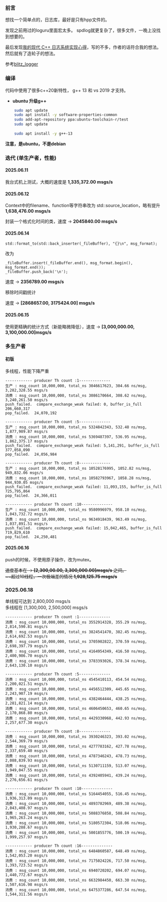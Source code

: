 
### 前言

想找一个简单点的，日志库，最好是只有hpp文件的。  

发现之前用过的loguru里面宏太多。
spdlog就更复杂了，很多文件，一晚上没找到想要的。

最后发现[我的现代 C++ 日志系统实现心得](https://zhuanlan.zhihu.com/p/7580825580)，写的不多，作者的话符合我的想法。  
然后就有了造轮子的想法。

参考[blitz_logger](https://github.com/Pp3ng/blitz_logger )


### 编译

代码中使用了很多c++20新特性，    g++ 13 和 vs 2019 才支持。

+ **ubuntu 升级g++**

```bash
    sudo apt update
    sudo apt install -y software-properties-common
    sudo add-apt-repository ppa:ubuntu-toolchain-r/test
    sudo apt update
    
    sudo apt install -y g++-13
```

**注意，是ubuntu，不是debian**

### 迭代 (单生产者，性能)

#### 2025.06.11

  我台式机上测试，大概的速度是 **1,335,372.00 msgs/s**

#### 2025.06.12

  Context中的filename、function等字符串改为 std::source_location，略有提升
  **1,638,476.00 msgs/s**

  封装一个格式化时间的类，速度 -> **2045840.00 msgs/s**

#### 2025.06.14

```
std::format_to(std::back_inserter(_fileBuffer), "{}\n", msg_format); 
```

 改为

```
_fileBuffer.insert(_fileBuffer.end(), msg_format.begin(), msg_format.end());
_fileBuffer.push_back('\n');
```

  速度 -> **2356789.00 msgs/s**

移除时间戳统计

  速度 -> **[2868657.00, 3175424.00] msgs/s**

#### 2025.06.15

使用更精确的统计方式（新能略微降低），速度 -> **[3,000,000.00,  3,100,000.00]msgs/s**  

### 多生产者

#### 初版

  多线程，性能下降严重

```
------------ producer Th count :1--------------
生产 : msg_count 10,000,000, total_ns 3046617623, 304.66 ns/msg, 3,282,328.55 msgs/s
消费 : msg_count 10,000,000, total_ns 3086170664, 308.62 ns/msg, 3,240,261.50 msgs/s
push_failed.  compare_exchange_weak failed: 0, buffer_is_full 206,660,317
pop_failed.  24,070,192

------------ producer Th count :5--------------
生产 : msg_count 10,000,000, total_ns 5324842343, 532.48 ns/msg, 1,877,989.87 msgs/s
消费 : msg_count 10,000,000, total_ns 5369487397, 536.95 ns/msg, 1,862,375.17 msgs/s
push_failed.  compare_exchange_weak failed: 5,141,291, buffer_is_full 377,058,090
pop_failed.  24,056,984

------------ producer Th count :8--------------
生产 : msg_count 10,000,000, total_ns 10528176995, 1052.82 ns/msg, 949,832.06 msgs/s
消费 : msg_count 10,000,000, total_ns 10582793967, 1058.28 ns/msg, 944,930.05 msgs/s
push_failed.  compare_exchange_weak failed: 11,093,155, buffer_is_full 725,795,864
pop_failed.  24,366,011

------------ producer Th count :10--------------
生产 : msg_count 10,000,000, total_ns 9580996979, 958.10 ns/msg, 1,043,732.72 msgs/s
消费 : msg_count 10,000,000, total_ns 9634918439, 963.49 ns/msg, 1,037,891.51 msgs/s
push_failed.  compare_exchange_weak failed: 15,042,465, buffer_is_full 719,829,610
pop_failed.  24,250,481
```

#### 2025.06.16

  push的时候，不使用原子操作，改为mutex。  

  <del>速度基本在 -> **[2,300,00.00,  3,300,000.00]msgs/s** 之间。</del>   
  <del>~~超过10线程，一次极端差的情况 **1,928,125.75 msgs/s**</del>

### 2025.06.18

  单线程可达到 2,800,000 msgs/s  
  多线程在 [1,300,000, 2,500,000] msgs/s

```
------------ producer Th count :1--------------
消费 : msg_count 10,000,000, total_ns 3552914328, 355.29 ns/msg, 2,814,590.81 msgs/s
消费 : msg_count 10,000,000, total_ns 3824541470, 382.45 ns/msg, 2,614,692.53 msgs/s
消费 : msg_count 10,000,000, total_ns 3705902822, 370.59 ns/msg, 2,698,397.79 msgs/s
消费 : msg_count 10,000,000, total_ns 4164954349, 416.50 ns/msg, 2,400,986.70 msgs/s
消费 : msg_count 10,000,000, total_ns 3783393026, 378.34 ns/msg, 2,643,130.10 msgs/s

------------ producer Th count :5--------------
消费 : msg_count 10,000,000, total_ns 4545410113, 454.54 ns/msg, 2,200,021.51 msgs/s
消费 : msg_count 10,000,000, total_ns 4456512309, 445.65 ns/msg, 2,243,907.19 msgs/s
消费 : msg_count 10,000,000, total_ns 4382464444, 438.25 ns/msg, 2,281,821.14 msgs/s
消费 : msg_count 10,000,000, total_ns 4606450653, 460.65 ns/msg, 2,170,868.80 msgs/s
消费 : msg_count 10,000,000, total_ns 4429330968, 442.93 ns/msg, 2,257,677.30 msgs/s

------------ producer Th count :8--------------
消费 : msg_count 10,000,000, total_ns 3930246323, 393.02 ns/msg, 2,544,369.79 msgs/s
消费 : msg_count 10,000,000, total_ns 4277783162, 427.78 ns/msg, 2,337,659.40 msgs/s
消费 : msg_count 10,000,000, total_ns 4787346243, 478.73 ns/msg, 2,088,839.93 msgs/s
消费 : msg_count 10,000,000, total_ns 5130711159, 513.07 ns/msg, 1,949,047.55 msgs/s
消费 : msg_count 10,000,000, total_ns 4392405941, 439.24 ns/msg, 2,276,656.61 msgs/s

------------ producer Th count :10--------------
消费 : msg_count 10,000,000, total_ns 5164454055, 516.45 ns/msg, 1,936,313.09 msgs/s
消费 : msg_count 10,000,000, total_ns 4893782969, 489.38 ns/msg, 2,043,408.97 msgs/s
消费 : msg_count 10,000,000, total_ns 5088376858, 508.84 ns/msg, 1,965,263.24 msgs/s
消费 : msg_count 10,000,000, total_ns 5180572304, 518.06 ns/msg, 1,930,288.67 msgs/s
消费 : msg_count 10,000,000, total_ns 5001855776, 500.19 ns/msg, 1,999,257.97 msgs/s

------------ producer Th count :16--------------
消费 : msg_count 10,000,000, total_ns 6484860587, 648.49 ns/msg, 1,542,053.20 msgs/s
消费 : msg_count 10,000,000, total_ns 7175024226, 717.50 ns/msg, 1,393,723.52 msgs/s
消费 : msg_count 10,000,000, total_ns 6940720202, 694.07 ns/msg, 1,440,772.67 msgs/s
消费 : msg_count 10,000,000, total_ns 6632984450, 663.30 ns/msg, 1,507,616.98 msgs/s
消费 : msg_count 10,000,000, total_ns 6475377286, 647.54 ns/msg, 1,544,311.56 msgs/s
```